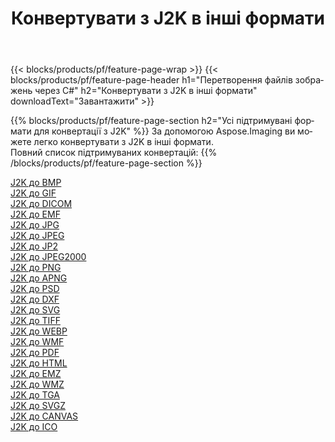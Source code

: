 ﻿---
title: Конвертувати з J2K в інші формати 
weight: 3920
url: /uk/net/conversion/from/j2k 
lang: uk
langdirlevel: 2
locales: zh-hans,ja,it,ru,de,es,fr,nl,id,lt,pl,pt,vi,tr,ko,zh-hant,ar,hi,th,sv,cs,uk,he
description: За допомогою Aspose.Imaging ви можете легко конвертувати з J2K в інші формати
---

{{< blocks/products/pf/feature-page-wrap >}}
{{< blocks/products/pf/feature-page-header h1="Перетворення файлів зображень через C#" h2="Конвертувати з J2K в інші формати" downloadText="Завантажити" >}}


{{% blocks/products/pf/feature-page-section  h2="Усі підтримувані формати для конвертації з J2K" %}}
За допомогою Aspose.Imaging ви можете легко конвертувати з J2K в інші формати.
<br/>
Повний список підтримуваних конвертацій:
{{% /blocks/products/pf/feature-page-section %}}
<div class="container-fluid productfamilypage bg-gray">
    <div class="convertypes bg-gray agp-content section">
        <div class="container">
		<div class="row other-converters">
		    <div class='col-md-2 other-converter remove-lp remove-rp'><a href="/imaging/uk/net/conversion/j2k-to-bmp" >J2K до BMP</a></div><div class='col-md-2 other-converter remove-lp remove-rp'><a href="/imaging/uk/net/conversion/j2k-to-gif" >J2K до GIF</a></div><div class='col-md-2 other-converter remove-lp remove-rp'><a href="/imaging/uk/net/conversion/j2k-to-dicom" >J2K до DICOM</a></div><div class='col-md-2 other-converter remove-lp remove-rp'><a href="/imaging/uk/net/conversion/j2k-to-emf" >J2K до EMF</a></div><div class='col-md-2 other-converter remove-lp remove-rp'><a href="/imaging/uk/net/conversion/j2k-to-jpg" >J2K до JPG</a></div><div class='col-md-2 other-converter remove-lp remove-rp'><a href="/imaging/uk/net/conversion/j2k-to-jpeg" >J2K до JPEG</a></div><div class='col-md-2 other-converter remove-lp remove-rp'><a href="/imaging/uk/net/conversion/j2k-to-jp2" >J2K до JP2</a></div><div class='col-md-2 other-converter remove-lp remove-rp'><a href="/imaging/uk/net/conversion/j2k-to-jpeg2000" >J2K до JPEG2000</a></div><div class='col-md-2 other-converter remove-lp remove-rp'><a href="/imaging/uk/net/conversion/j2k-to-png" >J2K до PNG</a></div><div class='col-md-2 other-converter remove-lp remove-rp'><a href="/imaging/uk/net/conversion/j2k-to-apng" >J2K до APNG</a></div><div class='col-md-2 other-converter remove-lp remove-rp'><a href="/imaging/uk/net/conversion/j2k-to-psd" >J2K до PSD</a></div><div class='col-md-2 other-converter remove-lp remove-rp'><a href="/imaging/uk/net/conversion/j2k-to-dxf" >J2K до DXF</a></div><div class='col-md-2 other-converter remove-lp remove-rp'><a href="/imaging/uk/net/conversion/j2k-to-svg" >J2K до SVG</a></div><div class='col-md-2 other-converter remove-lp remove-rp'><a href="/imaging/uk/net/conversion/j2k-to-tiff" >J2K до TIFF</a></div><div class='col-md-2 other-converter remove-lp remove-rp'><a href="/imaging/uk/net/conversion/j2k-to-webp" >J2K до WEBP</a></div><div class='col-md-2 other-converter remove-lp remove-rp'><a href="/imaging/uk/net/conversion/j2k-to-wmf" >J2K до WMF</a></div><div class='col-md-2 other-converter remove-lp remove-rp'><a href="/imaging/uk/net/conversion/j2k-to-pdf" >J2K до PDF</a></div><div class='col-md-2 other-converter remove-lp remove-rp'><a href="/imaging/uk/net/conversion/j2k-to-html" >J2K до HTML</a></div><div class='col-md-2 other-converter remove-lp remove-rp'><a href="/imaging/uk/net/conversion/j2k-to-emz" >J2K до EMZ</a></div><div class='col-md-2 other-converter remove-lp remove-rp'><a href="/imaging/uk/net/conversion/j2k-to-wmz" >J2K до WMZ</a></div><div class='col-md-2 other-converter remove-lp remove-rp'><a href="/imaging/uk/net/conversion/j2k-to-tga" >J2K до TGA</a></div><div class='col-md-2 other-converter remove-lp remove-rp'><a href="/imaging/uk/net/conversion/j2k-to-svgz" >J2K до SVGZ</a></div><div class='col-md-2 other-converter remove-lp remove-rp'><a href="/imaging/uk/net/conversion/j2k-to-canvas" >J2K до CANVAS</a></div><div class='col-md-2 other-converter remove-lp remove-rp'><a href="/imaging/uk/net/conversion/j2k-to-ico" >J2K до ICO</a></div>
                </div>
        </div>
    </div>
</div>
<br/>

